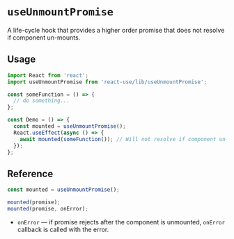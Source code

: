 # `useUnmountPromise`

A life-cycle hook that provides a higher order promise that does not resolve if component un-mounts.

## Usage

```ts
import React from 'react';
import useUnmountPromise from 'react-use/lib/useUnmountPromise';

const someFunction = () => {
  // do something...
};

const Demo = () => {
  const mounted = useUnmountPromise();
  React.useEffect(async () => {
    await mounted(someFunction()); // Will not resolve if component un-mounts.
  });
};
```

## Reference

<!-- eslint-skip -->

```ts
const mounted = useUnmountPromise();

mounted(promise);
mounted(promise, onError);
```

- `onError` &mdash; if promise rejects after the component is unmounted, `onError`
  callback is called with the error.
